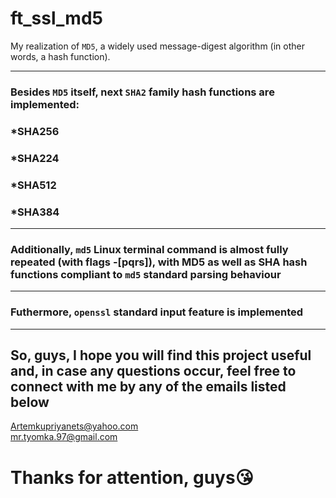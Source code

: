 # ft_ssl_md5
My realization of ```MD5```, a widely used message-digest algorithm (in other words, a hash function).

---

### Besides ```MD5``` itself, next ```SHA2``` family hash functions are implemented:
###  *SHA256  
###  *SHA224  
###  *SHA512  
###  *SHA384  

---

### Additionally, ```md5``` Linux terminal command is almost fully repeated (with flags -[pqrs]), with MD5 as well as SHA hash functions compliant to ```md5``` standard parsing behaviour

---

### Futhermore, ```openssl``` standard input feature is implemented

---

## So, guys, I hope you will find this project useful and, in case any questions occur, feel free to connect with me by any of the emails listed below
   [Artemkupriyanets@yahoo.com](https://www.yahoo.com)  
   [mr.tyomka.97@gmail.com](https://www.gmail.com)  

# Thanks for attention, guys:kissing_heart:
